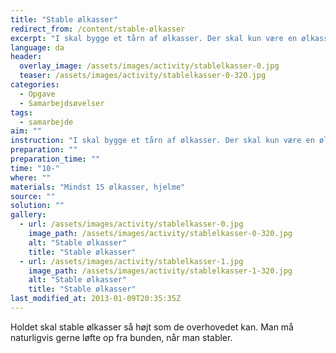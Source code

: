 ```yaml
---
title: "Stable ølkasser"
redirect_from: /content/stable-ølkasser
excerpt: "I skal bygge et tårn af ølkasser. Der skal kun være en ølkasse i hvert lag. Pas på I ikke får dem i hovedet, hvis tårnet vælter undervejs. Opgaven er løst, når I har lavet et tårn med 16 kasser og lagt kasserne som de lå, da i kom."
language: da
header:
  overlay_image: /assets/images/activity/stablelkasser-0.jpg
  teaser: /assets/images/activity/stablelkasser-0-320.jpg
categories:
  - Opgave
  - Samarbejdsøvelser
tags:
  - samarbejde
aim: ""
instruction: "I skal bygge et tårn af ølkasser. Der skal kun være en ølkasse i hvert lag. Pas på I ikke får dem i hovedet, hvis tårnet vælter undervejs. Opgaven er løst, når I har lavet et tårn med 16 kasser og lagt kasserne som de lå, da i kom."
preparation: ""
preparation_time: ""
time: "10-"
where: ""
materials: "Mindst 15 ølkasser, hjelme"
source: ""
solution: ""
gallery:
  - url: /assets/images/activity/stablelkasser-0.jpg
    image_path: /assets/images/activity/stablelkasser-0-320.jpg
    alt: "Stable ølkasser"
    title: "Stable ølkasser"
  - url: /assets/images/activity/stablelkasser-1.jpg
    image_path: /assets/images/activity/stablelkasser-1-320.jpg
    alt: "Stable ølkasser"
    title: "Stable ølkasser"
last_modified_at: 2013-01-09T20:35:35Z
---
```

Holdet skal stable ølkasser så højt som de overhovedet kan. Man må naturligvis gerne løfte op fra bunden, når man stabler.
